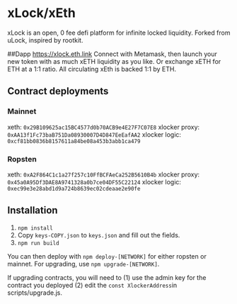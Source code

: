 # xLock/xEth
xLock is an open, 0 fee defi platform for infinite locked liquidity. Forked from uLock, inspired by rootkit.

##Dapp
https://xlock.eth.link
Connect with Metamask, then launch your new token with as much xETH liquidity as you like. Or exchange xETH for ETH at a 1:1 ratio. All circulating xEth is backed 1:1 by ETH.

## Contract deployments
### Mainnet
xeth: `0x29B109625ac15BC4577d0b70ACB9e4E27F7C07E8`
xlocker proxy: `0xAA13f1Fc73baB751Da08930007D4D847EeEafAA2`
xlocker logic: `0xcf81bb0836b8157611a84be08a453b3abb1ca479`

### Ropsten
xeth: `0xA2F864C1c1a27f257c10FfBCFAeCa252B5610B4b`
xlocker proxy: `0x45a0A95Df3DAE8A9741328a0b7ce04DF55C22124`
xlocker logic: `0xec99e3e28abd1d9a724b8639ec02cdeaae2e90fe`


## Installation
1. `npm install`
2. Copy `keys-COPY.json` to `keys.json` and fill out the fields.
3. `npm run build`

You can then deploy with `npm deploy-[NETWORK]` for either ropsten or mainnet. For upgrading, use `npm upgrade-[NETWORK]`.

If upgrading contracts, you will need to (1) use the admin key for the contract you deployed (2) edit the `const XlockerAddress`in scripts/upgrade.js.